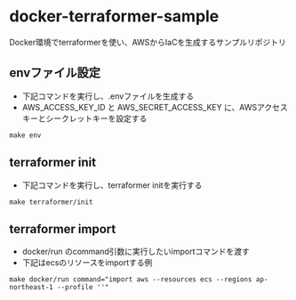 # docker-terraformer-sample

Docker環境でterraformerを使い、AWSからIaCを生成するサンプルリポジトリ

## envファイル設定

- 下記コマンドを実行し、.envファイルを生成する
- AWS_ACCESS_KEY_ID と AWS_SECRET_ACCESS_KEY に、AWSアクセスキーとシークレットキーを設定する

```shell
make env
```

## terraformer init

- 下記コマンドを実行し、terraformer initを実行する

```shell
make terraformer/init
```

## terraformer import

- docker/run のcommand引数に実行したいimportコマンドを渡す
- 下記はecsのリソースをimportする例

```shell
make docker/run command="import aws --resources ecs --regions ap-northeast-1 --profile ''"
```